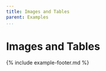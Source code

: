 ```yaml
---
title: Images and Tables
parent: Examples
...
```


# Images and Tables

{% include example-footer.md %}

